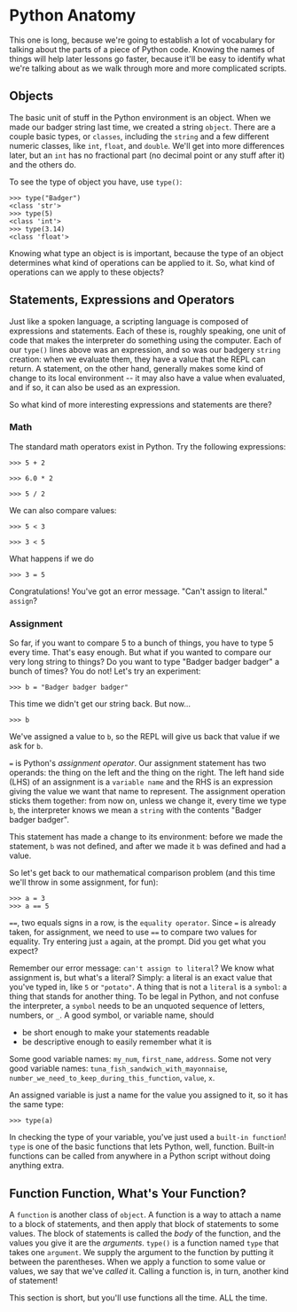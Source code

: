 # Python Anatomy

This one is long, because we're going to establish a lot of vocabulary for talking about the parts of a piece of Python code. Knowing the names of things will help later lessons go faster, because it'll be easy to identify what we're talking about as we walk through more and more complicated scripts.

## Objects

The basic unit of stuff in the Python environment is an object. When we made our badger string last time, we created a string `object`. There are a couple basic types, or `classes`, including the `string` and a few different numeric classes, like `int`, `float`, and `double`. We'll get into more differences later, but an `int` has no fractional part (no decimal point or any stuff after it) and the others do.

To see the type of object you have, use `type()`:

```
>>> type("Badger")
<class 'str'>
>>> type(5)
<class 'int'>
>>> type(3.14)
<class 'float'>
```

Knowing what type an object is is important, because the type of an object determines what kind of operations can be applied to it. So, what kind of operations can we apply to these objects?

## Statements, Expressions and Operators

Just like a spoken language, a scripting language is composed of expressions and statements. Each of these is, roughly speaking, one unit of code that makes the interpreter do something using the computer. Each of our `type()` lines above was an expression, and so was our badgery `string` creation: when we evaluate them, they have a value that the REPL can return. A statement, on the other hand, generally makes some kind of change to its local environment -- it may also have a value when evaluated, and if so, it can also be used as an expression.

So what kind of more interesting expressions and statements are there?

### Math

The standard math operators exist in Python. Try the following expressions:

```
>>> 5 + 2
```

```
>>> 6.0 * 2
```

```
>>> 5 / 2
```

We can also compare values:

```
>>> 5 < 3
```

```
>>> 3 < 5
```

What happens if we do

```
>>> 3 = 5
```

Congratulations! You've got an error message. "Can't assign to literal." `assign`?

### Assignment

So far, if you want to compare 5 to a bunch of things, you have to type 5 every time. That's easy enough. But what if you wanted to compare our very long string to things? Do you want to type "Badger badger badger" a bunch of times? You do not! Let's try an experiment:

```
>>> b = "Badger badger badger"
```

This time we didn't get our string back. But now...

```
>>> b
```

We've assigned a value to `b`, so the REPL will give us back that value if we ask for `b`.

`=` is Python's *assignment operator*. Our assignment statement has two operands: the thing on the left and the thing on the right. The left hand side (LHS) of an assignment is a `variable name` and the RHS is an expression giving the value we want that name to represent. The assignment operation sticks them together: from now on, unless we change it, every time we type `b`, the interpreter knows we mean a `string` with the contents "Badger badger badger".

This statement has made a change to its environment: before we made the statement, `b` was not defined, and after we made it `b` was defined and had a value.

So let's get back to our mathematical comparison problem (and this time we'll throw in some assignment, for fun):

```
>>> a = 3
>>> a == 5
```

`==`, two equals signs in a row, is the `equality operator`. Since `=` is already taken, for assignment, we need to use `==` to compare two values for equality. Try entering just `a` again, at the prompt. Did you get what you expect?

Remember our error message: `can't assign to literal`? We know what assignment is, but what's a literal? Simply: a literal is an exact value that you've typed in, like `5` or `"potato"`. A thing that is not a `literal` is a `symbol`: a thing that stands for another thing. To be legal in Python, and not confuse the interpreter, a `symbol` needs to be an unquoted sequence of letters, numbers, or `_`. A good symbol, or variable name, should

* be short enough to make your statements readable
* be descriptive enough to easily remember what it is

Some good variable names: `my_num`, `first_name`, `address`.
Some not very good variable names: `tuna_fish_sandwich_with_mayonnaise`, `number_we_need_to_keep_during_this_function`, `value`, `x`.

An assigned variable is just a name for the value you assigned to it, so it has the same type:

```
>>> type(a)
```

In checking the type of your variable, you've just used a `built-in function`! `type` is one of the basic functions that lets Python, well, function. Built-in functions can be called from anywhere in a Python script without doing anything extra.

## Function Function, What's Your Function?

A `function` is another class of `object`. A function is a way to attach a name to a block of statements, and then apply that block of statements to some values. The block of statements is called the *body* of the function, and the values you give it are the *arguments*. `type()` is a function named `type` that takes one `argument`. We supply the argument to the function by putting it between the parentheses. When we apply a function to some value or values, we say that we've *called* it. Calling a function is, in turn, another kind of statement!

This section is short, but you'll use functions all the time. ALL the time.
